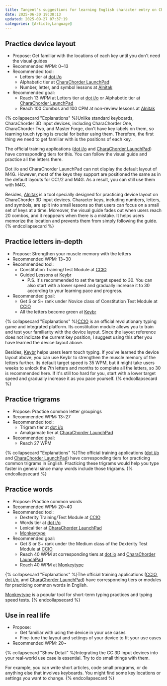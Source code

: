 ```yaml
---
title: Tangent's suggestions for learning English character entry on CharaChorder 3D input devices
date: 2025-06-30 19:38:13
updated: 2025-09-27 07:37:19
categories: [Article,Language]
---
```




## Practice device layout

- Propose: Get familiar with the locations of each key until you don't need the visual guides
- Recommended WPM: 0~13
- Recommended tool:
  - Letters tier at [dot i/o](https://www.iq-eq.io/#/)
  - Alphabetic tier at [CharaChorder LaunchPad](https://launchpad.charachorder.com/#/)
  - Number, letter, and symbol lessons at [Alnitak](https://andy23512.github.io/alnitak/)
- Recommended goal:
  - Reach 13 WPM at Letters tier at [dot i/o](https://www.iq-eq.io/#/) or Alphabetic tier at [CharaChorder LaunchPad](https://launchpad.charachorder.com/#/)
  - Reach 100 Combos and 100 CPM at non-review lessons at [Alnitak](https://andy23512.github.io/alnitak/)

{% collapsecard "Explanations" %}Unlike standard keyboards, CharaChorder 3D input devices, including CharaChorder One, CharaChorder Two, and Master Forge, don't have key labels on them, so learning touch typing is crucial for better using them. Therefore, the first thing we need to get familiar with is the positions of each key.

The official training applications ([dot i/o](https://www.iq-eq.io/#/) and [CharaChorder LaunchPad](https://launchpad.charachorder.com/#/)) have corresponding tiers for this. You can follow the visual guide and practice all the letters there.

Dot i/o and CharaChorder LaunchPad can not display the default layout of M4G. However, most of the keys they support are positioned the same as in the default layouts for CC1/2 and M4G. As a result, you can still use them with M4G.

Besides, [Alnitak](https://andy23512.github.io/alnitak/) is a tool specially designed for practicing device layout on CharaChorder 3D input devices. Character keys, including numbers, letters, and symbols, are split into small lessons so that users can focus on a small set of keys at a time. Moreover, the visual guide fades out when users reach 20 combos, and it reappears when there is a mistake. It helps users memorize the location and prevents them from simply following the guide.
{% endcollapsecard %}

## Practice letters in-depth

- Propose: Strengthen your muscle memory with the letters
- Recommended WPM: 13~30
- Recommended tool:
  - Constitution Training/Test Module at [CCIO](https://adventure.charachorder.io/)
  - Guided Lessons at [Keybr](https://www.keybr.com/) 
    - P.S. It's recommended to set the target speed to 30. You can also start with a lower speed and gradually increase it to 30 according to your learning pace and progress.
- Recommended goal:
  - Get S or S+ rank under Novice class of Constitution Test Module at [CCIO](https://adventure.charachorder.io/)
  - All the letters become green at [Keybr](https://www.keybr.com/)

{% collapsecard "Explanations" %}[CCIO](https://adventure.charachorder.io/) is an official revolutionary typing game and integrated platform. Its constitution module allows you to train and test your familiarity with the device layout. Since the layout reference does not indicate the current key position, I suggest using this after you have learned the device layout above.

Besides, [Keybr](https://www.keybr.com/) helps users learn touch typing. If you've learned the device layout above, you can use Keybr to strengthen the muscle memory of the letters further. Its default target speed is 35 WPM, but it might take users weeks to unlock the 7th letters and months to complete all the letters, so 30 is recommended here. If it's still too hard for you, start with a lower target speed and gradually increase it as you pace yourself.
{% endcollapsecard %}

## Practice trigrams

- Propose: Practice common letter groupings
- Recommended WPM: 13~27
- Recommended tool:
  - Trigram tier at [dot i/o](https://www.iq-eq.io/#/)
  - Amalgamate tier at [CharaChorder LaunchPad](https://launchpad.charachorder.com/#/)
- Recommended goal:
  - Reach 27 WPM

{% collapsecard "Explanations" %}The official training applications ([dot i/o](https://www.iq-eq.io/#/) and [CharaChorder LaunchPad](https://launchpad.charachorder.com/#/)) have corresponding tiers for practicing common trigrams in English. Practicing these trigrams would help you type faster in general since many words include those trigrams.
{% endcollapsecard %}

## Practice words

- Propose: Practice common words
- Recommended WPM: 20~40
- Recommended tool:
  - Dexterity Training/Test Module at [CCIO](https://adventure.charachorder.io/)
  - Words tier at [dot i/o](https://www.iq-eq.io/#/)
  - Lexical tier at [CharaChorder LaunchPad](https://launchpad.charachorder.com/#/)
  - [Monkeytype](https://monkeytype.com/)
- Recommended goal:
  - Get S or S+ rank under the Medium class of the Dexterity Test Module at [CCIO](https://adventure.charachorder.io/)
  - Reach 40 WPM at corresponding tiers at [dot.io](https://www.iq-eq.io/#/) and [CharaChorder LaunchPad](https://launchpad.charachorder.com/#/)
  - Reach 40 WPM at [Monkeytype](https://monkeytype.com/)

{% collapsecard "Explanations" %}The official training applications ([CCIO](https://adventure.charachorder.io/), [dot i/o](https://www.iq-eq.io/#/), and [CharaChorder LaunchPad](https://launchpad.charachorder.com/#/)) have corresponding tiers or modules for practicing common words in English.

[Monkeytype](https://monkeytype.com/) is a popular tool for short-term typing practices and typing speed tests.
{% endcollapsecard %}

## Use in real life

- Propose:
  - Get familiar with using the device in your use cases
  - Fine-tune the layout and settings of your device to fit your use cases
- Recommended WPM: 20~

{% collapsecard "Show Detail" %}Integrating the CC 3D input devices into your real-world use case is essential. Try to do small things with them.

For example, you can write short articles, code small programs, or do anything else that involves keyboards. You might find some key locations or settings you want to change.
{% endcollapsecard %}
